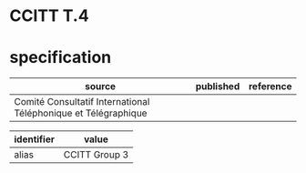 # CCITT T.4

# specification
| source | published         | reference
| ------ | ----------------- | ---------
| Comité Consultatif International Téléphonique et Télégraphique

| identifier | value
| ----------| -----
| alias     | CCITT Group 3
